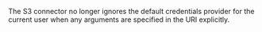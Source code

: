 The S3 connector no longer ignores the default credentials provider for the
current user when any arguments are specified in the URI explicitly.

